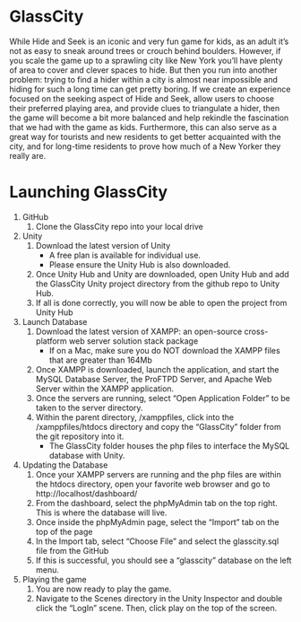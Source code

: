 # GlassCity
While Hide and Seek is an iconic and very fun game for kids, as an adult it’s not as easy to sneak around trees or crouch behind boulders. However, if you scale the game up to a sprawling city like New York you’ll have plenty of area to cover and clever spaces to hide. But then you run into another problem: trying to find a hider within a city is almost near impossible and hiding for such a long time can get pretty boring. If we create an experience focused on the seeking aspect of Hide and Seek, allow users to choose their preferred playing area, and provide clues to triangulate a hider, then the game will become a bit more balanced and help rekindle the fascination that we had with the game as kids. Furthermore, this can also serve as a great way for tourists and new residents to get better acquainted with the city, and for long-time residents to prove how much of a New Yorker they really are.  

# Launching GlassCity
1. GitHub
    1. Clone the GlassCity repo into your local drive
2. Unity
    1. Download the latest version of Unity
        * A free plan is available for individual use.
        * Please ensure the Unity Hub is also downloaded. 
    2. Once Unity Hub and Unity are downloaded, open Unity Hub and add the GlassCity Unity project directory from the github repo to Unity Hub.
    3. If all is done correctly, you will now be able to open the project from Unity Hub
3. Launch Database
    1. Download the latest version of XAMPP: an open-source cross-platform web server solution stack package
        * If on a Mac, make sure you do NOT download the XAMPP files that are greater than 164Mb
    2. Once XAMPP is downloaded, launch the application, and start the MySQL Database Server, the ProFTPD Server, and Apache Web Server within the XAMPP application.
    3. Once the servers are running, select “Open Application Folder” to be taken to the server directory. 
    4. Within the parent directory, /xamppfiles, click into the /xamppfiles/htdocs directory and copy the “GlassCity” folder from the git repository into it.
        * The GlassCity folder houses the php files to interface the MySQL database with Unity.
4. Updating the Database
    1. Once your XAMPP servers are running and the php files are within the htdocs directory, open your favorite web browser and go to http://localhost/dashboard/
    2. From the dashboard, select the phpMyAdmin tab on the top right. This is where the database will live. 
    3. Once inside the phpMyAdmin page, select the “Import” tab on the top of the page
    4. In the Import tab, select “Choose File” and select the glasscity.sql file from the GitHub
    5. If this is successful, you should see a “glasscity” database on the left menu.
5. Playing the game
    1. You are now ready to play the game. 
    2. Navigate to the Scenes directory in the Unity Inspector and double click the “LogIn” scene. Then, click play on the top of the screen. 
